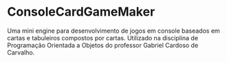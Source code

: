 # ConsoleCardGameMaker
Uma mini engine para desenvolvimento de jogos em console baseados em cartas e tabuleiros compostos por cartas. Utilizado na disciplina de Programação Orientada a Objetos do professor Gabriel Cardoso de Carvalho.

